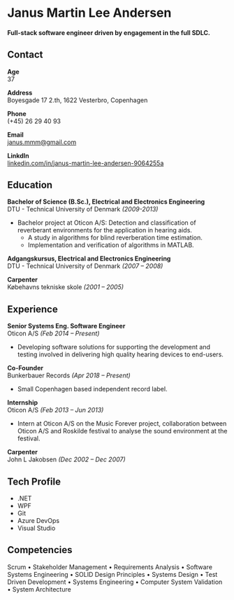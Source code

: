 
Janus Martin Lee Andersen
======

#### Full-stack software engineer driven by engagement in the full SDLC. 

Contact
-
**Age**  
37

**Address**  
Boyesgade 17 2.th, 1622 Vesterbro, Copenhagen

**Phone**  
(+45) 26 29 40 93

**Email**  
janus.mmm@gmail.com

**LinkdIn**  
[linkedin.com/in/janus-martin-lee-andersen-9064255a](https://www.linkedin.com/in/janus-martin-lee-andersen-9064255a)

Education
-
**Bachelor of Science (B.Sc.), Electrical and Electronics Engineering**  
DTU - Technical University of Denmark *(2009-2013)* 

- Bachelor project at Oticon A/S:
Detection and classification of reverberant environments for the application in hearing aids.
  - A study in algorithms for blind reverberation time estimation.
  - Implementation and verification of algorithms in MATLAB.

**Adgangskursus, Electrical and Electronics Engineering**  
DTU - Technical University of Denmark *(2007 – 2008)*

**Carpenter**  
Købehavns tekniske skole *(2001 – 2005)*

Experience
-
**Senior Systems Eng. Software Engineer**  
Oticon A/S *(Feb 2014 – Present)*
- Developing software solutions for supporting the development and testing involved in delivering high quality hearing devices to end-users.

**Co-Founder**  
Bunkerbauer Records *(Apr 2018 – Present)*

- Small Copenhagen based independent record label.

**Internship**  
Oticon A/S *(Feb 2013 – Jun 2013)*

- Intern at Oticon A/S on the Music Forever project, collaboration between Oticon A/S and Roskilde festival to analyse the sound environment at the festival.

**Carpenter**  
John L Jakobsen *(Dec 2002 – Dec 2007)*

Tech Profile
-
- .NET
- WPF
- Git
- Azure DevOps
- Visual Studio

Competencies
-
Scrum &bull;
Stakeholder Management &bull;
Requirements Analysis &bull;
Software Systems Engineering &bull;
SOLID Design Principles &bull;
Systems Design &bull;
Test Driven Development &bull;
Systems Engineering &bull;
Computer System Validation &bull; 
System Architecture 

